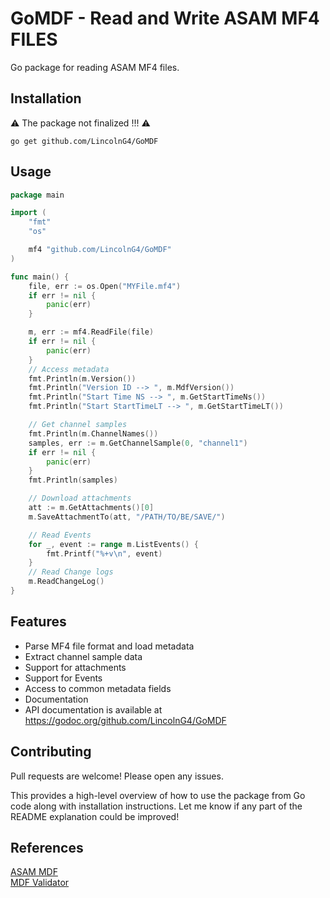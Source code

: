 # GoMDF - Read and Write ASAM MF4 FILES
Go package for reading ASAM MF4 files.

## Installation
⚠️ The package not finalized   !!! ⚠️
```
go get github.com/LincolnG4/GoMDF
```

## Usage

```Go
package main

import (
	"fmt"
	"os"

	mf4 "github.com/LincolnG4/GoMDF"
)

func main() {
	file, err := os.Open("MYFile.mf4")
	if err != nil {
		panic(err)
	}

	m, err := mf4.ReadFile(file)
	if err != nil {
		panic(err)
	}
	// Access metadata
	fmt.Println(m.Version())
	fmt.Println("Version ID --> ", m.MdfVersion())
	fmt.Println("Start Time NS --> ", m.GetStartTimeNs())
	fmt.Println("Start StartTimeLT --> ", m.GetStartTimeLT())

	// Get channel samples
	fmt.Println(m.ChannelNames())
	samples, err := m.GetChannelSample(0, "channel1")
	if err != nil {
		panic(err)
	}
	fmt.Println(samples)

	// Download attachments
	att := m.GetAttachments()[0]
	m.SaveAttachmentTo(att, "/PATH/TO/BE/SAVE/")

	// Read Events
	for _, event := range m.ListEvents() {
		fmt.Printf("%+v\n", event)
	}
	// Read Change logs
	m.ReadChangeLog()
}


```

## Features
- Parse MF4 file format and load metadata
- Extract channel sample data 
- Support for attachments
- Support for Events
- Access to common metadata fields
- Documentation
- API documentation is available at https://godoc.org/github.com/LincolnG4/GoMDF

## Contributing
Pull requests are welcome! Please open any issues.

This provides a high-level overview of how to use the package from Go code along with installation instructions. Let me know if any part of the README explanation could be improved!

## References 

[ASAM MDF](https://github.com/danielhrisca/asammdf)  
[MDF Validator ](https://www.vector.com/int/en/products/application-areas/ecu-calibration/measurement/mdf/) 
